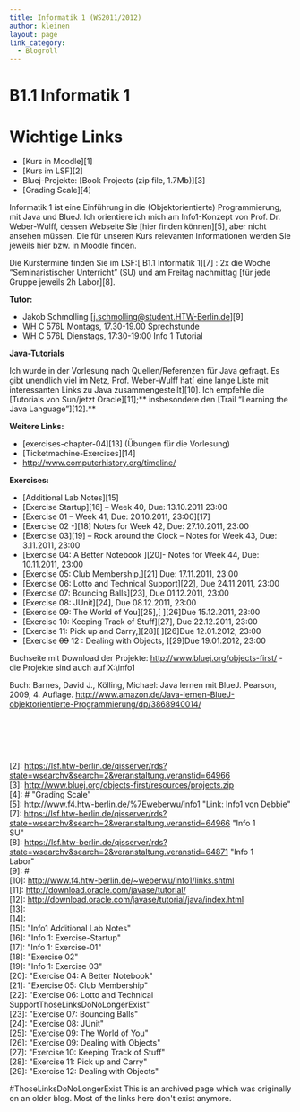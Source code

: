 ```yaml
---
title: Informatik 1 (WS2011/2012)
author: kleinen
layout: page
link_category:
  - Blogroll
---
```

# B1.1 Informatik 1

# Wichtige Links

*   [Kurs in Moodle][1]
*   [Kurs im LSF][2]
*   Bluej-Projekte: [Book Projects (zip file, 1.7Mb)][3]
*   [Grading Scale][4]

Informatik 1 ist eine Einführung in die (Objektorientierte) Programmierung, mit Java und BlueJ. Ich orientiere ich mich am Info1-Konzept von Prof. Dr. Weber-Wulff, dessen Webseite Sie [hier finden können][5], aber nicht ansehen müssen. Die für unseren Kurs relevanten Informationen werden Sie jeweils hier bzw. in Moodle finden.

Die Kurstermine finden Sie im LSF:[ B1.1 Informatik 1][7] : 2x die Woche &#8220;Seminaristischer Unterricht&#8221; (SU) und am Freitag nachmittag [für jede Gruppe jeweils 2h Labor][8].

**Tutor:**

*   Jakob Schmolling [<j.schmolling@student.HTW-Berlin.de>][9]
*   WH C 576L Montags, 17.30-19.00 Sprechstunde
*   WH C 576L Dienstags, 17:30-19:00 Info 1 Tutorial

**Java-Tutorials**

Ich wurde in der Vorlesung nach Quellen/Referenzen für Java gefragt. Es gibt unendlich viel im Netz, Prof. Weber-Wulff hat[ eine lange Liste mit interessanten Links zu Java zusammengestellt][10]. Ich empfehle die [Tutorials von Sun/jetzt Oracle][11];** insbesondere den [Trail &#8220;Learning the Java Language&#8221;][12].**

**Weitere Links:**

*   [exercises-chapter-04][13] (Übungen für die Vorlesung)
*   [Ticketmachine-Exercises][14]
*   <a href="http://www.computerhistory.org/timeline/" rel="nofollow">http://www.computerhistory.org/timeline/</a>

**Exercises:**

*   [Additional Lab Notes][15]
*   [Exercise Startup][16] &#8211; Week 40, Due: 13.10.2011 23:00
*   [Exercise 01 &#8211; Week 41, Due: 20.10.2011, 23:00][17]
*   [Exercise 02 -][18] Notes for Week 42, Due: 27.10.2011, 23:00
*   [Exercise 03][19] &#8211; Rock around the Clock &#8211; Notes for Week 43, Due: 3.11.2011, 23:00
*   [Exercise 04: A Better Notebook ][20]- Notes for Week 44, Due: 10.11.2011, 23:00
*   [Exercise 05: Club Membership,][21] Due: 17.11.2011, 23:00
*   [Exercise 06: Lotto and Technical Support][22], Due 24.11.2011, 23:00
*   [Exercise 07: Bouncing Balls][23], Due 01.12.2011, 23:00
*   [Exercise 08: JUnit][24], Due 08.12.2011, 23:00
*   [Exercise 09: The World of You][25],[ ][26]Due 15.12.2011, 23:00
*   [Exercise 10: Keeping Track of Stuff][27], Due 22.12.2011, 23:00
*   [Exercise 11: Pick up and Carry,][28][ ][26]Due 12.01.2012, 23:00
*   [Exercise <del>09</del> 12 : Dealing with Objects, ][29]Due 19.01.2012, 23:00

Buchseite mit Download der Projekte: <http://www.bluej.org/objects-first/> - die Projekte sind auch auf X:\info1

Buch: Barnes, David J., Kölling, Michael: Java lernen mit BlueJ. Pearson, 2009, 4. Auflage. <http://www.amazon.de/Java-lernen-BlueJ-objektorientierte-Programmierung/dp/3868940014/>

&nbsp;

&nbsp;


 <br/>[2]: https://lsf.htw-berlin.de/qisserver/rds?state=wsearchv&search=2&veranstaltung.veranstid=64966
 <br/>[3]: http://www.bluej.org/objects-first/resources/projects.zip
 <br/>[4]: # "Grading Scale"
 <br/>[5]: http://www.f4.htw-berlin.de/%7Eweberwu/info1 "Link: Info1 von Debbie"
 <br/>[7]: https://lsf.htw-berlin.de/qisserver/rds?state=wsearchv&search=2&veranstaltung.veranstid=64966 "Info 1 <br/>SU"
 <br/>[8]: https://lsf.htw-berlin.de/qisserver/rds?state=wsearchv&search=2&veranstaltung.veranstid=64871 "Info 1 <br/>Labor"
 <br/>[9]: #
 <br/>[10]: http://www.f4.htw-berlin.de/~weberwu/info1/links.shtml
 <br/>[11]: http://download.oracle.com/javase/tutorial/
 <br/>[12]: http://download.oracle.com/javase/tutorial/java/index.html
 <br/>[13]:
 <br/>[14]:
 <br/>[15]: "Info1 Additional Lab Notes"
 <br/>[16]: "Info 1: Exercise-Startup"
 <br/>[17]: "Info 1: Exercise-01"
 <br/>[18]: "Exercise 02"
 <br/>[19]: "Info 1: Exercise 03"
 <br/>[20]: "Exercise 04: A Better Notebook"
 <br/>[21]: "Exercise 05: Club Membership"
 <br/>[22]: "Exercise 06: Lotto and Technical SupportThoseLinksDoNoLongerExist"
 <br/>[23]: "Exercise 07: Bouncing Balls"
 <br/>[24]: "Exercise 08: JUnit"
 <br/>[25]: "Exercise 09: The World of You"
 <br/>[26]: "Exercise 09: Dealing with Objects"
 <br/>[27]: "Exercise 10: Keeping Track of Stuff"
 <br/>[28]: "Exercise 11: Pick up and Carry"
 <br/>[29]: "Exercise 12: Dealing with Objects"

#ThoseLinksDoNoLongerExist
This is an archived page which was originally on an older blog. Most of the links here don't exist anymore.

